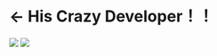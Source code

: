 # ← His Crazy Developer！！

<img align="center" src="https://github-readme-stats.vercel.app/api?username=SmallXY&show_icons=true&locale=cn&count_private=true&disable_animations=true&shide_title=false&icon_color=8b658b&ring_color=8b658b&theme=dark" />
<img align="center" src="https://github-readme-stats.vercel.app/api/top-langs/?username=SMaLLXY&langs_count=4" />

